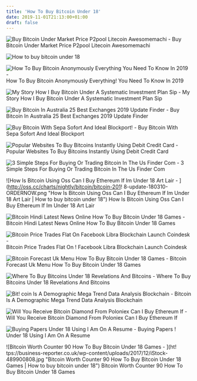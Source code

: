 ```yaml
---
title: 'How To Buy Bitcoin Under 18'
date: 2019-11-01T21:13:00+01:00
draft: false
---
```


![Buy Bitcoin Under Market Price P2pool Litecoin Awesomemachi - ](http://litecoinsblog.com/wp-content/uploads/2016/06/litecoin_price.png "Buy Bitcoin Under Market Price P2pool Litecoin Awesomemachi | How to buy bitcoin under 18") Buy Bitcoin Under Market Price P2pool Litecoin Awesomemachi

![How to buy bitcoin under 18](https://i.kinja-img.com/gawker-media/image/upload/s--DnkYmcdA--/c_scale,fl_progressive,q_80,w_800/r8yhkbjyij9ovegob5sb.png "How to buy bitcoin under 18") 

![How To Buy Bitcoin Anonymously Everything You Need To Know In 2019 - ](https://blockonomi-9fcd.kxcdn.com/wp-content/uploads/2018/06/buy-bitcoin-anonymously.jpg "How To Buy Bitcoin Anonymously Everything You Need To Know In 2019 | How to buy bitcoin under 18") How To Buy Bitcoin Anonymously Everything! You Need To Know In 2019

![My Story How I Buy Bitcoin Under A Systematic Investment Plan Sip - ](https://i2.wp.com/coincrunch.in/wp-content/uploads/2019/07/Bitcoin-sip-january-2018.jpg?fit=1024%2C576&ssl=1 "My Story How I Buy Bitcoin Under A Systematic Investment Plan Sip | How to buy bitcoin under 18") My Story How I Buy Bitcoin Under A Systematic Investment Plan Sip

![Buy Bitcoin In Australia 25 Best Exchanges 2019 Update Finder - ](https://i.ytimg.com/vi/b5Nz3AAdNX4/maxresdefault.jpg "Buy Bitcoin In Australia 25 Best Exchanges 2019 Update Finder | How to buy bitcoin under 18") Buy Bitcoin In Australia 25 Best Exchanges 2019 Update Finder

![Buy Bitcoin With Sepa Sofort And Ideal Blockport!    - ](https://blockport.io/assets/images/seo/seo-steps-item-1-7aaaa3ba5c.svg "Buy Bitcoin With Sepa Sofort And Ideal Blockport |!    How to buy bitcoin under 18") Buy Bitcoin With Sepa Sofort And Ideal Blockport

![Popular Websites To Buy Bitcoins Instantly Using Debit Credit Card - ](https://coinsutra.com/wp-content/uploads/2017/02/Buy-Bitcoins-Instantly-Using-Debit-Credit-Card.jpg "Popular Websites To Buy Bitcoins Instantly Using Debit Credit Card | How to buy bitcoin under 18") Popular Websites To Buy Bitcoins Instantly Using Debit Credit Card

![3 Simple Steps For Buying Or Trading Bitcoin In The Us Finder Com - ](https://d1ic4altzx8ueg.cloudfront.net/finder-us/wp-uploads/2017/05/how-to-but-btc-featured.png "3 Simple Steps For Buying Or Trading Bitcoin In The Us Finder Com | How to buy bitcoin under 18") 3 Simple Steps For Buying Or Trading Bitcoin In The Us Finder Com

![How Is Bitcoin Using Oss Can I Buy Ethereum If Im Under 18 Art Lair - ](http://oss.cc/charts/nightly/bitcoin/bitcoin-201!   8-update-180310-ORDERNOW.png "How Is Bitcoin Using Oss Can I Buy Ethereum If Im Under 18 Art Lair | How to buy bitcoin under 18") How Is Bitcoin Using Oss Can I Buy Ethereum If Im Under 18 Art Lair

![Bitcoin Hindi Latest News Online How To Buy Bitcoin Under 18 Games - ](http://www.venturegali.com/wp-content/uploads/2017/11/buy-bitcoin-in-india.jpg "Bitcoin Hindi Latest News Online How To Buy Bitcoin Under 18 Games | How to buy bitcoin under 18") Bitcoin Hindi Latest News Online How To Buy Bitcoin Under 18 Games

![Bitcoin Price Trades Flat On Facebook Libra Blockchain Launch Coindesk - ](https://static.coindesk.com/wp-content/uploads/2019/06/BTCUSD-4-hour.png "Bitcoin Price Trades Flat On Facebook Libra Blockchain Launch Co!   indesk | How to buy bitcoin under 18") Bitcoin Price Trades Flat On ! Facebook Libra Blockchain Launch Coindesk

![Bitcoin Forecast Uk Menu How To Buy Bitcoin Under 18 Games - ](https://cdn.images.express.co.uk/img/dynamic/22/590x/secondary/Bitcoin-price-news-forecast-BTC-cryptocurrency-1299842.jpg "Bitcoin Forecast Uk Menu How To Buy Bitcoin Under 18 Games | How to buy bitcoin under 18") Bitcoin Forecast Uk Menu How To Buy Bitcoin Under 18 Games

![Where To Buy Bitcoins Under 18 Revelations And Bitcoins - ](https://www.thecryptoupdates.com/wp-content/uploads/2019/04/Bitcoin-Payments-can-be-made-at-Dolder-Grand-min-960x502.jpg "Where To Buy Bitcoins Under 18 Revelations And Bitcoins | How to buy bitcoin under 18") Where To Buy Bitcoins Under 18 Revelations And Bitcoins

![Bit!   coin Is A Demographic Mega Trend Data Analysis Blockchain - ](https://miro.medium.com/max/1400/1*ID4aw__pnFmznV43PV6t6Q.png "Bitcoin Is A Demographic Mega Trend Data Analysis Blockchain | How to buy bitcoin under 18") Bitcoin Is A Demographic Mega Trend Data Analysis Blockchain

![Will You Receive Bitcoin Diamond From Poloniex Can I Buy Ethereum If - ](https://coin-media.jp/wp-content/uploads/2017/12/%E3%83%9D%E3%83%AD%E3%83%8B%E3%82%A8%E3%83%83%E3%82%AF%E3%82%B9%E5%8F%A3%E5%BA%A7%E9%96%8B%E8%A8%AD_09.png "Will You Receive Bitcoin Diamond From Poloniex Can I Buy Ethereum If | How to buy bitcoin under 18") Will You Receive Bitcoin Diamond From Poloniex Can I Buy Ethereum If

![Buying Papers Under 18 Using I Am On A Resume - ](http://tibetastromed.info/img/6812dbd80c798572007c8ff795532f49.jpg "Buying Papers Under 18 Using I Am On A Resume | How to buy bitcoin under 18") Buying Papers ! Under 18 Using I Am On A Resume

![Bitcoin Worth Counter 90 How To Buy Bitcoin Under 18 Games - ](ht!   tps://business-reporter.co.uk/wp-content/uploads/2017/12/iStock-489900808.jpg "Bitcoin Worth Counter 90 How To Buy Bitcoin Under 18 Games | How to buy bitcoin under 18") Bitcoin Worth Counter 90 How To Buy Bitcoin Under 18 Games